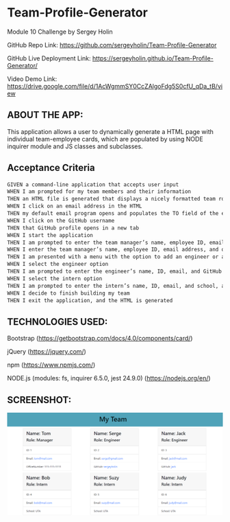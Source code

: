 # Team-Profile-Generator
Module 10 Challenge by Sergey Holin

GitHub Repo Link: https://github.com/sergeyholin/Team-Profile-Generator

GitHub Live Deployment Link: https://sergeyholin.github.io/Team-Profile-Generator/

Video Demo Link: https://drive.google.com/file/d/1AcWgmmSY0CcZAlgoFdg5S0cfU_qDa_tB/view

## ABOUT THE APP:

This application allows a user to dynamically generate a HTML page with individual team-employee cards, which are populated by using NODE inquirer module and JS classes and subclasses.

## Acceptance Criteria

```md
GIVEN a command-line application that accepts user input
WHEN I am prompted for my team members and their information
THEN an HTML file is generated that displays a nicely formatted team roster based on user input
WHEN I click on an email address in the HTML
THEN my default email program opens and populates the TO field of the email with the address
WHEN I click on the GitHub username
THEN that GitHub profile opens in a new tab
WHEN I start the application
THEN I am prompted to enter the team manager’s name, employee ID, email address, and office number
WHEN I enter the team manager’s name, employee ID, email address, and office number
THEN I am presented with a menu with the option to add an engineer or an intern or to finish building my team
WHEN I select the engineer option
THEN I am prompted to enter the engineer’s name, ID, email, and GitHub username, and I am taken back to the menu
WHEN I select the intern option
THEN I am prompted to enter the intern’s name, ID, email, and school, and I am taken back to the menu
WHEN I decide to finish building my team
THEN I exit the application, and the HTML is generated
```
## TECHNOLOGIES USED: 

Bootstrap (https://getbootstrap.com/docs/4.0/components/card/)

jQuery (https://jquery.com/)

npm (https://www.npmjs.com/)

NODE.js (modules: fs, inquirer 6.5.0, jest 24.9.0)
(https://nodejs.org/en/)

## SCREENSHOT:

<img src="./assets/img/screenshot.png/"/>